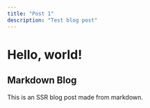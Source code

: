 ```yaml
---
title: "Post 1"
description: "Test blog post"
---
```


# Hello, world!

## Markdown Blog
This is an SSR blog post made from markdown.